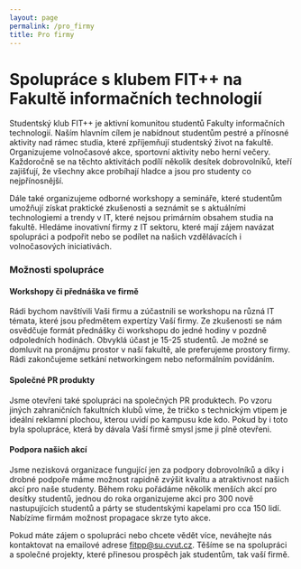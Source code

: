 ```yaml
---
layout: page
permalink: /pro_firmy
title: Pro firmy
---
```


# Spolupráce s klubem FIT++ na Fakultě informačních technologií

Studentský klub FIT++ je aktivní komunitou studentů Fakulty informačních technologií. Naším hlavním cílem je nabídnout studentům pestré a přínosné aktivity nad rámec studia, které zpříjemňují studentský život na fakultě. Organizujeme volnočasové akce, sportovní aktivity nebo herní večery. Každoročně se na těchto aktivitách podílí několik desítek dobrovolníků, kteří zajišťují, že všechny akce probíhají hladce a jsou pro studenty co nejpřínosnější.

Dále také organizujeme odborné workshopy a semináře, které studentům umožňují získat praktické zkušenosti a seznámit se s aktuálními technologiemi a trendy v IT, které nejsou primárním obsahem studia na fakultě. Hledáme inovativní firmy z IT sektoru, které mají zájem navázat spolupráci a podpořit nebo se podílet na našich vzdělávacích i volnočasových iniciativách. 


### Možnosti spolupráce

#### Workshopy či přednáška ve firmě
Rádi bychom navštívili Vaši firmu a zúčastnili se workshopu na různá IT témata, které jsou předmětem expertízy Vaší firmy. Ze zkušenosti se nám osvědčuje formát přednášky či workshopu do jedné hodiny v pozdně odpoledních hodinách. Obvyklá účast je 15-25 studentů. Je možné se domluvit na pronájmu prostor v naší fakultě, ale preferujeme prostory firmy. Rádi zakončujeme setkání networkingem nebo neformálním povídáním.

#### Společné PR produkty
Jsme otevřeni také spolupráci na společných PR produktech. Po vzoru jiných zahraničních fakultních klubů víme, že tričko s technickým vtipem je ideální reklamní plochou, kterou uvidí po kampusu kde kdo. Pokud by i toto byla spolupráce, která by dávala Vaší firmě smysl jsme ji plně otevřeni. 

#### Podpora našich akcí
Jsme nezisková organizace fungující jen za podpory dobrovolníků a díky i drobné podpoře máme možnost rapidně zvýšit kvalitu a atraktivnost našich akcí pro naše studenty. Během roku pořádáme několik menších akcí pro desítky studentů, jednou do roka organizujeme akci pro 300 nově nastupujících studentů a párty se studentskými kapelami pro cca 150 lidí. Nabízíme firmám možnost propagace skrze tyto akce. 



Pokud máte zájem o spolupráci nebo chcete vědět více, neváhejte nás kontaktovat na emailové adrese fitpp@su.cvut.cz. Těšíme se na spolupráci a společné projekty, které přinesou prospěch jak studentům, tak vaší firmě.

